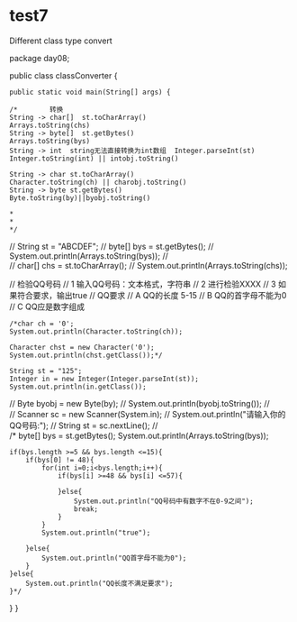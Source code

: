 # test7
Different class type convert


package day08;

public class classConverter {

	public static void main(String[] args) {
		
	/*        转换
    String -> char[]  st.toCharArray()                                   Arrays.toString(chs)
    String -> byte[]  st.getBytes()                                      Arrays.toString(bys)
    String -> int  string无法直接转换为int数组  Integer.parseInt(st)       Integer.toString(int) || intobj.toString()
    
    String -> char st.toCharArray()                                      Character.toString(ch) || charobj.toString()
    String -> byte st.getBytes()                                         Byte.toString(by)||byobj.toString()

    *
    *
    */
//	String st = "ABCDEF";
//	byte[] bys = st.getBytes();
//	System.out.println(Arrays.toString(bys));
//	
//	char[] chs = st.toCharArray();
//	System.out.println(Arrays.toString(chs));
	
//	检验QQ号码
//	1 输入QQ号码：文本格式，字符串
//	2 进行检验XXXX
//	3 如果符合要求，输出true
//	QQ要求
//	A QQ的长度 5-15
//	B QQ的首字母不能为0
//	C QQ应是数字组成
	
	/*char ch = '0';
	System.out.println(Character.toString(ch));
	
	Character chst = new Character('0');
	System.out.println(chst.getClass());*/
	
	String st = "125";
	Integer in = new Integer(Integer.parseInt(st));
	System.out.println(in.getClass());
//	Byte byobj = new Byte(by);
//	System.out.println(byobj.toString());
//	
//	Scanner sc = new Scanner(System.in);
//	System.out.println("请输入你的QQ号码:");
//	String st = sc.nextLine();
//	
/*		byte[] bys = st.getBytes();
	System.out.println(Arrays.toString(bys));
	
	if(bys.length >=5 && bys.length <=15){
		if(bys[0] != 48){
			for(int i=0;i<bys.length;i++){
				if(bys[i] >=48 && bys[i] <=57){
					
				}else{
					System.out.println("QQ号码中有数字不在0-9之间");
					break;
				}
			}
			System.out.println("true");
			
		}else{
			System.out.println("QQ首字母不能为0");
		}
	}else{
		System.out.println("QQ长度不满足要求");
	}*/
	
}
}

